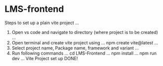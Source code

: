 # LMS-frontend
Steps to set up a plain vite project
...
1. Open vs code and navigate to directory (where project is to be created)
...
2. Open terminal and create vite project using
...
     npm create vite@latest
...
3. Select project name, Package name, framework and variant
...
4. Run following commands
...
     cd LMS-Frontend
...
     npm install
...
     npm run dev
...
Vite Project set up DONE!

